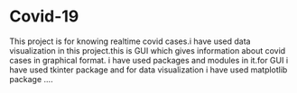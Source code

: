 # Covid-19
This project is for knowing realtime covid cases.i have used data visualization in this project.this is GUI which gives information about covid cases in graphical format.
i have used packages and modules in it.for GUI i have used tkinter package and for data visualization i have used matplotlib package ....
